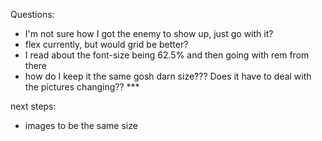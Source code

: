 Questions:

- I'm not sure how I got the enemy to show up, just go with it?
- flex currently, but would grid be better?
- I read about the font-size being 62.5% and then going with rem from there
- how do I keep it the same gosh darn size??? Does it have to deal with the pictures changing?? ***


next steps:
- images to be the same size

